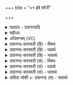 +++
title = "०१ इषे त्वोर्जे"

+++
<details><summary>पदपाठः - दयानन्दादि</summary>

इ॒षे। त्वा॒। ऊ॒र्ज्जे। त्वा॒। वा॒यवः॑। स्थ॒। दे॒वः। वः॒। स॒वि॒ता। प्र। अ॒र्प॒य॒तु॒। श्रे॑ष्ठतमा॒येति॒ श्रे॑ष्ठऽतमाय। कर्म्म॑णे। आ। प्या॒य॒ध्व॒म्। अ॒घ्न्याः॒। इन्द्रा॑य। भा॒गं। प्र॒जाव॑ती॒रिति॑। प्र॒जाऽव॑तीः। अ॒न॒मी॒वाः। अ॒य॒क्ष्माः। मा। वः॒। स्ते॒नः। ई॒श॒त॒। मा अ॒घश॑ँसः॒ इत्य॒घऽश॑ँसः। ध्रुवाः। अस्मिन्। गोप॑ता॒विति॒ गोऽप॑तौ। स्या॒त॒। ब॒ह्वीः। यज॑मानस्य। प॒शून्। पा॒हि॒। १।
</details>

<details><summary>महीधरः</summary>

उपोद्घातम्  
महीधरभाष्यम् ।  
  
प्रणम्य लक्ष्मीं नृहरिं गणेशं भाष्यं विलोक्यौवटमाधवीयम् ।  
यजुर्मनूनां विलिखामि चार्थं परोपकाराय निजेक्षणाय ॥ १ ॥  
दूरादसूयां निर्धूय कृपां कृत्वा ममोपरि ।  
विलोक्यो वेददीपोऽयं बुद्धिमद्भिर्द्विजोत्तमैः ॥ २ ॥  
तत्रादौ ब्रह्मपरम्परया प्राप्तं वेदं वेदव्यासो मन्दमतीन्मनुष्यान्विचिन्त्य तत्कृपया चतुर्धा व्यस्य ऋग्यजुःसामाथर्वाख्यांश्चतुरो वेदान् पैलवैशम्पायनजैमिनिसुमन्तुभ्यः क्रमादुपदिदेश ते च स्वशिष्येभ्यः । एवं परम्परया सहस्रशाखो वेदो जातः । तत्र व्यासशिष्यो वैशम्पायनो याज्ञवल्क्यादिभ्यः स्वशिष्येभ्यो यजुर्वेदमध्यापयत् । तत्र दैवात्केनापि हेतुना क्रुद्धो वैशम्पायनो याज्ञवल्क्यं प्रत्युवाच मदधीतं त्यजेति । स योगसामर्थ्यान्मूर्तां विद्यां विधायोद्ववाम । वान्तानि यजूंषि गृह्णीतेति गुरूक्ता अन्ये वैशम्पायनशिष्यास्तित्तिरयो भूला यजूंष्यभक्षयन् । तानि यजूंषि बुद्धिमालिन्यात्कृष्णानि जातानि । ततो दुःखितो याज्ञवल्क्यः सूर्यमाराध्य अन्यानि शुक्लानि यजूंषि प्राप्तवान् । तानि च जाबालबौधेयकाण्वमाध्यन्दिनादिभ्यः पञ्चदशशिष्येभ्यः पाठितवान् । तथाच श्रुतिः 'आदित्यानीमानि शुक्लानि यजूᳪं᳭षि वाजसनेयेन याज्ञवल्क्येनाख्यायन्ते' (बृह० ५।५।३३) इति । अस्यार्थः । आदित्यादधीतान्यादित्यानि । शुक्लानि शुद्धानि । वाजस्यान्नस्य सनिर्दानं यस्य स वाजसनिस्तदपत्यं वाजसनेयस्तेन याज्ञवल्क्येन शिष्येभ्य आख्यायन्ते कथ्यन्त इत्यर्थः । तत्र मध्यन्दिनेन महर्षिणा लब्धो यजुर्वेदशाखाविशेषो माध्यन्दिनः । यद्यपि याज्ञवल्क्येन बहुभ्यः शिष्येभ्य उपदिष्टः, तथापि ईश्वरकृपया मध्यन्दिनसंबन्धितया लोके प्रख्यायते । तं माध्यन्दिनं वेदं येऽधीयन्ते विदन्ति वा शिष्यपरम्परया वर्तमानास्तेऽपि माध्यन्दिना उच्यन्ते ॥  
अतएव 'स्वाध्यायोऽध्येतव्यः' (शत० ब्रा० ११।५। ६ । ७) इति स्वशाखाध्ययनं विहितम् । तच्चाध्ययनं प्रतिमन्त्रमृषिछन्दोदेवताविनियोगार्थज्ञानपूर्वकं विधेयम् । अन्यथा दोषश्रवणात् । ‘एतान्यविदित्वा योऽधीतेऽनुब्रूते जपति जुहोति यजते याजयते तस्य ब्रह्म निर्वीर्यं यातयामं भवत्यथान्तराश्वगर्तं वापद्यते स्थाणुं वर्च्छति प्रवामीयते पापीयान्भवति (अनुक्रम १।१) इति कात्यायनोक्तेः । ऋष्यादिज्ञाने फलश्रवणाच्च । 'अथ विज्ञायैतानि योऽधीते तस्य वीर्यवदथ योऽर्थवित्तस्य वीर्यवत्तरं भवति जपित्वा हुत्वेष्ट्वा तत्फलेन युज्यते' ( अनु० १।१) इत्युक्तेश्च । तस्माद्वेदमन्त्राणामृष्यादिज्ञानमर्थज्ञानं चावश्यकम् । अन्यथा फलवैकल्यात् । तत्र यजुर्वेदमन्त्रेषु कानिचित् यजूंषि काश्चन ऋचः । तत्र ऋचां नियताक्षरपादावसानानामावश्यकं छन्दः कात्यायनेनोक्तम् । यजुषां षडुत्तरशताक्षरावसानानामेकाक्षरादीनां पिङ्गलेन 'दैव्येकम्' इत्यादिनोक्तं छन्दो बोद्धव्यम् । तदधिकानां तु 'होता यक्षद्वनस्पतिमभिहि' (अध्या० २१ । ४६) इत्यादीनां नास्ति छन्दःकल्पना ॥--तत्राद्याध्याये द्वितीयाध्यायाष्टाविंशतिकण्डिकाश्चेति दर्शपूर्णमासमन्त्राः । तेषां परमेष्ठी प्रजापतिर्ऋषिर्देवता प्राजापत्या वा । द्वितीयाध्यायान्तिमकण्डिकाषट्कं पितृयज्ञमन्त्रास्तेषां प्रजापतिर्ऋषिः । आद्येऽध्याये सर्वाणि यजूंषि । एका 'पुरा क्रूरस्य' (१ । २८) इति ऋक् । यजुषां पिङ्गलोक्तं छन्दो बोद्धव्यं विस्तरभयान्नोच्यते ।  
ऋचांतु छन्दांसि वक्तव्यानि । तत्राद्यायां कण्डिकायां पञ्च मन्त्राः । द्वौ त्र्यक्षरौ । तृतीयश्चतुरक्षरः । चतुर्थो द्विषष्ट्यक्षरः । पञ्चमो नवाक्षरः । तत्र प्रकृतिवादादौ दर्शपूर्णमासमन्त्राः । यत्र कृत्स्नाङ्गानामुपदेशः क्रियते सा प्रकृतिः । यत्र विशेषाङ्गमात्रमुपदिश्यतेऽङ्गान्तराणि तु प्रकृतेरतिदिश्यन्ते सा विकृतिः । तत्र प्रकृतिस्त्रिविधा--अग्निहोत्रम्, इष्टिः, सोमश्चेति । तत्र यद्यपि कृताधानस्यैव दर्शपूर्णमासयोरधिकारादादौ अग्न्याधानमन्त्रा वक्तुमुचितास्तथाप्याधाने पवमानेष्टयो विधेयास्ता अन्तराधानस्यैवासिद्धेः । पवमानेष्टीनां च दर्शपूर्णमासविकृतित्वात्सोमेऽपि दीक्षणीयप्रायणीयादिषु दर्शपूर्णमाससापेक्षत्वादादौ दर्शपूर्णमासमन्त्रा गदितुं युक्ताः । ते चेषेत्वादयः।-तत्रेषेत्वेति द्विपदस्यक्षरो मन्त्रः । तस्य दैव्यनुष्टुप्छन्दः । शाखा देवता । पलाशशाखाच्छेदने विनियोगः । शाखादीनामचेतनत्वेऽपि तदभिमानिनीनां देवतानां सत्त्वाद्देवतात्वम् । 'अभिमानिव्यपदेशस्तु' इति व्याससूत्रोक्तेः । 'मृदब्रवीदापोऽब्रुवन्' इति श्रुतेश्च । तस्माच्छाखोखापयःस्रुक्यूपादीनामपि देवतात्वम् । तत्र प्रतिपदि दर्शयागं चिकीर्षुरमावास्यायां प्रातरग्निहोत्रं हुत्वा दर्शयागार्थं 'ममाग्नेवर्चः' (कात्या. २। १ । ३) इति मन्त्रेणाग्निषु समिदाधानरूपमन्वाधानं कृत्वा वत्सापाकरणं कुर्यात् । दर्शयागे त्रीणि हवींषि सन्ति । आग्नेयोऽष्टाकपाल ऐन्द्रं दध्यैन्द्रं पय इति । तत्र प्रतिपदि दधि होतुं दध्नो निष्पत्त्यै रात्रावमावास्यायां गावो दोग्धव्याः । तद्दोहनार्थं प्रातर्लौकिकदोहादूर्ध्वं स्वमातृभिः सह चरन्तो वत्साः स्वमातृभ्यः पलाशशाखयाऽपाकरणीयाः। तदर्थं पलाशशाखाच्छेदनम् । गायत्र्या पक्षिरूपं विधाय यदा दिवः सोमवल्ल्याहृता तदा तत्पत्रं भूमावुप्तं ततः पलाशोऽभवदिति श्रुत्या ( श० ब्रा० १। ७ । १ - ८ । २ । १०) पलाशस्य प्राशस्त्यं ब्रह्मत्वं चोक्तं तस्मात्पलाशशाखाच्छेदनम् ॥  
  
म० अथ मन्त्रार्थः क्रियापदाध्याहारेण । हे शाखे, इषे वृष्ट्यै त्वा त्वां छिनद्मि । इष्यते काङ्क्ष्यते सर्वैर्व्रीह्यादिधान्यनिष्पत्तये सा इट् । श्रुत्या वृष्टिर्व्याख्याता। कर्मणि क्विप् । 'वृष्ट्यै तदाह यदाहेषे त्वा' (१।७।१।२) इति श्रुतेः । 'पर्णशाखां छिनत्ति शामीलीं वेषे त्वेत्यूर्जे त्वेति वा छिनद्मि इति वोभयोः साकाङ्क्षत्वात्सन्नमयामीति वोत्तर' (कात्या० ४ । २ । १-३) इति कात्यायनोक्तेः छिनद्मीति क्रियापदमध्याहर्तव्यम् । कात्यायनसूत्रस्यायमर्थः-पलाशशाखा शमीशाखा वात्र विकल्पिता । तच्छेदने इषे त्वोर्जे त्वेति द्वौ मन्त्रौ विकल्पितौ । तयोः क्रियापदाकाङ्क्षत्वादर्थावबोधाय छिनद्मि इति पदमध्याहर्तव्यमित्येकः पक्षः । इषे त्वेति छेदनार्थो मन्त्रः । ऊर्जे त्वेति संनमनार्थः । संनमनं ऋजूकरणं शाखालग्नधूल्याद्यपनयनम् । इदं पक्षान्तरमित्यर्थः । ऊर्जे वा । शाखैव देवता । हे शाखे, त्वा त्वां संनमयामि ऋजूकरोमि । किमर्थम् । ऊर्जे 'ऊर्ज बलप्राणनयोः' । ऊर्जति सर्वान्मनुष्यपश्वादीन्बलयति पानादिना दृढशरीरान्करोति । यद्वा । प्राणयति प्रकर्षेण चेष्टयतीति व्युत्पत्तिद्वयेन वृष्टिगतो जलात्मको रस ऊर्जशब्देनोच्यते । तस्मै रसाय त्वामनुमार्ज्मि । 'यो वृष्टादूर्ग्रसो जायते तस्मै तदाह' (१। ७ । १ । २) इति श्रुतेः । एतन्मन्त्रद्वयपाठेनाध्वर्युरिष्यमाणमन्नं बलकरमाज्यक्षीरादिरसं च यजमाने संपादयत्येव । 'इषे त्वोर्जे त्वेत्याहेषमेवोर्जं यजमाने दधाति' इति तित्तिरिवचनात् । कात्यायनः 'मातृभिर्वत्सान्संसृज्य वत्सं शाखयोपस्पृशति वायवः स्थ' (४ । २ । ७) इति वायुर्देवता । ‘वा गतिगन्धनयोः' । वान्ति गच्छन्तीति वायवो गन्तारः । हे वत्साः, यूयं वायवः स्थ मातृभ्यः सकाशादन्यत्र गन्तारो भवत । मातृभिः सह गमने सति सायं दोहो न लभ्यत इत्यभिप्रायः । यद्वा । वायुसादृश्याद्वत्सानां वायुत्वम् । यथा वायुः पादप्रक्षालननिष्टीवनादिभिरुपहतां भूमिं शोषयित्वा पुनाति, एवं वत्सा अप्यनुलेपनहेतुभूतगोमयादिदानेन भूमिं पुनन्ति तस्माद्वायुसादृश्यम् । अथवा नृणां यथा स्वनिवासाय गृहनिर्माणसामर्थ्यमस्ति एवं पशूनां तदभावान्निरावरणेऽन्तरिक्षे संचरणादन्तरिक्षमेव पशूनां देवता । तस्यान्तरिक्षस्य वायुरधिपतिः । स च वायुः स्वावयवानिव पशून्यालयतीति पशूनां वायुरूपत्वम् । तथा पालनाय पशून्वायवे समर्पयितुं वायुरूपत्वमापाद्य वायवः स्थेति मन्त्रः प्रवर्तते । तदुक्तं तित्तिरिणा 'वायवः स्थेत्याह वायुर्वा अन्तरिक्षस्याध्यक्षोऽन्तरिक्षदेवत्याः खलु पशवो वायव एवैतान्परिददाति' इति । यद्वा तृणभक्षणायाहनि तत्र तत्रारण्ये चरित्वा सायंकाले वायुवेगेन यजमानगृहे समागमनाय पशून्प्रवर्तयितुं वायुरूपत्वमुच्यते । कात्यायनः 'देवो व इति मातॄणामेकां व्याकृत्येन्द्रं भवति माहेन्द्रं वा' (४ । २ । ९ । १०) इति । अस्यार्थः । पूर्वसूत्राच्छाखयोपस्पृशतीति पदद्वयमनुवर्तते । वत्सानां मातरो या गावः सन्ति तासां मध्ये एकां गां व्याकृत्य पृथक्कृत्य देवो व इति मन्त्रेण शाखयोपस्पृशेत् । तथा सति गोसंबन्धि दधिरूपं हविरैन्द्रं माहेन्द्रं वा भवतीति देवो व इति मन्त्रस्येन्द्रो देवता । 'षू प्रेरणे' । सुवति स्वस्वव्यापारे प्रेरयतीति सविता । देवः द्योतमानः परमेश्वरः । हे गावः, वो युष्मान् प्रार्पयतु प्रभूततृणोपेतं वनं गमयतु । किमर्थम् । श्रेष्ठतमाय कर्मणे । चतुर्विधं कर्म । अप्रशस्तम् , प्रशस्तं, श्रेष्ठम् , श्रेष्ठतमं चेति । लोकविरुद्धं वधबन्धचोर्यादिकमप्रशस्तम् । लोकैः श्लाघनीयं बन्धुवर्गपोषणादिकं | प्रशस्तम् । स्मृत्युक्तं वापीकूपतडागादिकं श्रेष्ठम् । वेदोक्तं यज्ञरूपं श्रेष्ठतममिति तल्लक्षणम् । 'यज्ञो वै श्रेष्ठतमं कर्म' (१।७। १। ५) इति श्रुतेः । हे अघ्न्याः गावः, गोवधस्योपपातकरूपत्वाद्धन्तुमयोग्या अघ्न्या उच्यन्ते । तथाविधा यूयमिन्द्राय भागं इन्द्रमुद्दिश्य संपादयिष्यमाणदधिरूपहेतु क्षीरम् । आप्यायध्वं समन्ताद्वर्धयध्वम् । सर्वास्वपि गोषु प्रभूतक्षीरं कुरुत । । ओप्यायी वृद्धौ' । वो युष्मानपहर्तुं स्तेनश्चौरो मा ईशत ईश्वरः समर्थो मा भूत् । अघशंसः अघेन तीव्रपापेन भक्षणादिना शंसो घातको व्याघ्रादिरपि मा ईशत वो हिंसको मा भूत् । कीदृशीर्युष्मान् । प्रजावतीः बह्वपत्याः । अनमीवाः अमीवा व्याधिः स नास्ति यासां ताः अनमीवाः कृमिदष्टत्वादिस्वल्परोगरहिताः । | अयक्ष्माः यक्ष्मा रोगराजः । प्रबलरोगरहिताः। किंच यूयं गोपतौ गवां युष्माकं पत्यावस्मिन् यजमाने ध्रुवाः शाश्वतिकीः बह्वीर्बहुविधाः स्यात भवत । 'यजमानस्य पशूनित्यग्न्यगारस्यान्यतरस्य पुरस्ताच्छाखामुपगूहति' ( का० ४ । २ । ११) इति । | हे पलाशशाखे, त्वमुन्नतप्रदेशे स्थित्वा प्रतीक्षमाणा सती यजमानस्य पशून् अरण्ये संचरतश्चोरव्याघ्रादिभयात् पाहि रक्ष । शाखया रक्षिता गावो निरुपद्रवाः सत्यः सायं पुनरागच्छन्तीत्याशयः । यद्यप्यचेतना शाखा तथापि तदभिमानिनीदेवतामुद्दिश्यैवमुक्तम् । यथा शास्त्रज्ञा अचेतनेऽपि शालग्रामे शास्त्रदृष्ट्या विष्णुसंनिधिमभिप्रेत्य विष्णुं संबोध्य षोडशोपचारान्विदधत इत्युक्तं प्राक् ॥  
अथ व्याकरणप्रक्रिया । इषे । इषेरिच्छार्थस्य कर्मणि क्विप् । कित्त्वादुपधाया गुणाभावः । तस्माच्चतुर्थ्येकवचनम् । इषशब्दगत इकारो धातुस्वरेण प्रातिपदिकस्वरेण चोदात्तः । स्वरविधौ व्यञ्जनस्याविद्यमानत्वात् । चतुर्थ्येकवचनस्य (पद्यं) प्रत्ययत्वादाद्युदात्तत्वे प्राप्ते 'अनुदात्तौ सुप्पितौ' (पा० ३ । १। ४) इति तदपवादेनानुदात्तत्वे प्राप्तेऽपि 'सावेकाचस्तृतीयादिर्विभक्तिः' (पा० ६ । १ । १६८) इत्युदात्तत्वम् । तस्मिन् सति ‘अनुदात्तं पदमेकवर्जम्' (पा० ६।१।१५८) इतीकारोऽनुदात्तः । यद्यप्येकशब्देन द्वयोरुदात्तयोरन्यतरो यः कोऽपि वक्तुं शक्यते तथापि 'सति शिष्टस्वरो बलीयान्' (पा० ६।१।१५८) इति न्यायेन विभक्तिगत उदात्त एव प्रबलः ॥ तथा सत्यनुदात्तादिकमुदात्तान्तमिदं पदं संपन्नम् । त्वा । युषेर्भजनार्थस्य 'युष्यसिभ्यां मदिक्' (उ० १ । १४४ ) इति मदिक्प्रत्ययान्तस्य युष्मच्छब्दस्य द्वितीयायां त्वेति रूपम् । तस्य प्रातिपदिकस्वरेण यद्यपि उदात्तः प्राप्तस्तथापि 'अनुदात्तं सर्वमपादादौ' (पा० ८।१।१८) इत्यस्य सूत्रस्य अनुवृत्तौ सत्यां 'त्वामौ द्वितीयायाः' (पा० ८।१।२३) इति त्वादेशविधानादयं शब्दोऽनुदात्तः ॥ ऊर्जे । 'ऊर्ज बलप्राणनयोः' अस्मात्क्विप् । ऊर्जति बलवन्तं प्राणवन्तं वा करोतीत्यूर्क् अन्नम् । 'ऊर्गित्यन्ननामोर्जयति सतः' (निरु० ९।२७) इति यास्कः । स्वर इषेवत् । संहितायां तु 'उदात्तस्य स्वरितः' (पा० ८ । ४ । ६६) इति त्वाशब्दस्य स्वरितत्वम् । मन्त्रद्वयस्य संहितायां ऊर्ज इति ऊकारस्य 'स्वरितात्संहितायामनुदात्तानाम्' (पा० १।२।३९) इति प्रचयाभिधायामेकश्रुतौ प्राप्तायां तदपवादकत्वेन 'उदात्तस्वरितपरस्य सन्नतरः' (पा० १।२ । ४०) इत्यत्यन्तनीचोऽनुदात्तो भवति। अग्रिमस्य त्वाशब्दस्य स्वरितत्वम् । एवमुत्तरपदेषु संहितायां स्वरा ऊहनीयाः । वायवः वातेर्गत्यर्थात् 'कृवापाजिमिस्वदिसाध्यशूभ्य उण्' (उ० १।१) इत्युण् । सति शिष्टप्रत्ययस्वरेणान्तोदात्तो वायुशब्दः । जसः सुप्त्वादनुदात्तत्वम् । 'जसि च' (पा० ७।३। १०६) इति गुणेऽवादेशे च 'स्थानेऽन्तरतमः' (पा० १।१। ५०) इति परिभाषया उदात्त एव जाते वायव इति मध्योदात्तं पदम् । जसः स्वरितत्वं पूर्ववत् ॥ स्थ । अस्तेर्लिटि शपो लुकि 'श्नसोरल्लोपः' (पा० ६।४।१११) इति अकारलोपः। 'तिङ्ङतिङः' (पा० ८ । १ । २८) इति निघातः ॥ देवः । पचादित्वादच् । 'चितः' (पा० ६।१ । १६३ )इत्यन्तोदात्तः ॥ वः 'बहुवचनस्य वस्नसौ' (पा० ८।१।२१) इत्यनुदात्तो वसादेशः। सविता 'षू प्रेरणे' । 'ण्वुल्तृचौ' (पा० ३।१।१३३) इति तृच् । इडागमः चित्त्वादन्तोदात्तः ॥ प्र ‘उपसर्गाश्चाभिवर्जम्' (फि० ४ । १२) इत्याद्युदात्तः । अर्पयतु 'ऋ गतौ' 'हेतुमति च' (पा० ३ । १ । २६) । इति णिच् 'अर्तिह्रीव्लीरीक्नूयीक्ष्माय्यातां पुग् णौ' (पा०७।३।३६) इति पुक् । 'पुगन्त' (पा० ७। ३ । ८६ ) इति गुणः निघातश्च । श्रेष्ठतमाय । प्रशस्यशब्दात् 'अतिशायने तमबिष्ठनौ' (पा० ५। ३ । ५५) इतीष्ठन् 'प्रशस्यस्य श्रः' (पा० ५।३।६०) इति प्रादेशः । 'ञ्नित्यादिर्नित्यम्' (पा० ६।१।१९७) इत्याद्युदात्तत्वम् । ततः पुनः तमप् । तस्य पित्त्वादनुदात्तत्वम् । स्वरितप्रचयाः पूर्ववत् ॥ कर्मणे । करोतेर्मनिन् मित्त्वादाद्युदात्तः । आ उदात्तः । प्यायध्वम् 'ओप्यायी वृद्धौ' । 'हेतुमति च' (पा० ३।१।२६) इति णिच् । तस्य 'छन्दस्युभयथा' (पा० ३।४।११७) इत्यार्धधातुकत्वात् ‘णेरनिटि' (पा० ६।४।५१) इति णिलोपः । निघातः ॥ अघ्न्याः 'अघ्न्या अहन्तव्या भवन्त्यघ्नीति वा' (निरु० ११ । ४३ ) इति यास्कः । अघे नञि वोपपदे हन्तेः 'अघ्न्यादयश्च' (उ० ४ । ११३ ) इति यगन्तो निपातः । संबुद्धित्वात् 'आमन्त्रितस्य च' (पा० ६ । १ । १९८) इत्याष्टमिको निघातः ॥ इन्द्राय 'इदि परमैश्वर्ये' 'इन्धी दीप्तौं' वा । इन्दति इध्यते वा तेजोभिरिति इन्द्रः । 'ऋज्रेन्द्र' (उ० २ । २९) इत्यादिना रन्प्रत्ययान्तो निपातः । नित्त्वादाद्युदात्तः । स्वरितप्रचयौ च ॥ | भागं 'भज भागसेनवयोः' । 'अकर्तरि च कारके संज्ञायाम्' | (पा० ३।३।१९) इति घञ् । ञित्त्वादाद्युदात्ते प्राप्ते 'कर्षात्वतो घञोऽन्त उदात्तः' (पा० ६।१।१५९) इत्यन्तोदात्तत्वम् ॥ तस्य 'अमि पूर्वः' (पा० ६।१।१०७) इत्यमा सहैकादेश 'एकादेश उदात्तेनोदात्तः' (पा० ८।२।५) इत्युदात्त एव । प्रजावतीः 'उपसर्गे च संज्ञायाम्' (पा० ३ । २।९९) इति जनेर्डप्रत्ययः | ततष्टाप् । तेन सहैकादेशेऽप्युदात्तान्तः प्रजाशब्दः । तस्मात् 'तदस्यास्त्यस्मिन्निति मतुप्' (पा० ५।२।९४ )। 'मादुपधायाश्च मतोर्वोऽयवादिभ्यः' (पा० ८ । २।९) इति मस्य वः । 'उगितश्च' (पा० ४।१।६) इति डीप् । मतुप्ङीपोरनुदात्तत्वात्प्रजाशब्दस्वर एव । 'वा छन्दसि' (पा० ६।१।१०६) इति पूर्वसवर्णदीर्घत्वम् ॥ अनमीवाः 'अम रोगे' । 'अमेरीवः' इति ईवप्रत्ययः । यद्वा 'शेवयह्वजिह्वाग्रीवाप्वामीवाः' (उ० १ । १५३) इत्यमेर्वन्प्रत्ययान्तो निपातः । तस्य 'नञो बहुव्रीहौ' (पा० २।२। ६) 'समासस्य च' (पा० ६।१।२२३ । २-१६२ ) इत्यन्तोदात्ते प्राप्ते तदपवादेन 'बहुव्रीहौ प्रकृत्या पूर्वपदम्' (पा० ६।२। १) इति पूर्वपदप्रकृतिस्वरत्वे प्राप्ते तदपवादेन 'नञ्सुभ्याम्' (पा० ६।२।१७२) इत्यन्तोदात्तत्वम् ॥ अयक्ष्माः तद्वत् स्वरः ॥ मा। निपातत्वादाद्युदात्तः ॥ स्तेनः ‘स्तेन चौर्ये' । स्तेनयति चोरयतीति स्तेनः । पचाद्यच् । चित्त्वादन्तोदात्तः ॥ ईशत 'ईश ऐश्वर्ये' । 'छन्दसि लुङ्लङ्लिटः' (पा० ३ । ४ । ६) इति लङ् । 'व्यत्ययो बहुलम्' (पा० ३।१।८५) इति बहुवचनम् । 'न माङ्योगे' ( पा० ६।४।७४ ) इत्यडभावः । निघातश्च ॥ अघशंसः 'अघ पापकरणे' । पचाद्यजन्तोऽघशब्दोऽन्तोदात्तः । अघं शंसति इच्छतीत्यघशंसः । 'शसि इच्छायाम्' अच् । 'तत्पुरुषे तुल्यार्थ-' (पा० ६।२।२) इत्यादिना पूर्वपदप्रकृतिस्वरत्वम् ॥ ध्रुवाः 'ध्रुव स्थैर्ये' । 'इगुपधज्ञाप्रीकिरः कः' (पा० ३।१।१३५) इति कः । प्रत्ययस्वरेणान्तोदात्तो ध्रुवशब्दः ॥ अस्मिन् 'इणो दमुक्' इति इतेर्दमुक् । अन्तोदात्त इदंशब्दः तस्मात् ङेः स्मिन् । तस्य 'ऊडिदम्पदाद्यप्पुम्रैद्युभ्यः' (पा० ६।१।१७१) इत्युदात्तत्वम् ॥ गोपतौ 'गमेर्डोः' ( पा० २।६।६ ) इति गोशब्दः प्रत्ययस्वरेणोदात्तः । गवां पतिरिति तत्पुरुषे ‘पत्यावैश्वर्ये' (पा० ६।२।१८ ) इति पूर्वपदप्रकृतिस्वरत्वम् ॥ स्यात । अस्तेः प्रार्थनायां लिङ् । 'तस्थस्थमिपां' (पा० ३।४।१०१) यासुट् सलोपोऽलोपश्च । “तिङ्ङतिङः' (पा० ८1१।२८)। बह्वीः । बहुशब्दात् 'वोतो गुणवचनात्' (पा० ४।१।४४) इति ङीष् । 'वा छन्दसि' (पा० ६।१।१०६) इति जसः पूर्वसवर्णत्वम् । प्रत्ययस्वरेणान्तोदात्तः । यजमानस्य 'पूज्यजोः शानन्' (पा० ३। २। १२८) इति यजतेः शानन् । नित्त्वादाद्युदात्तः । 'पशून्' पश्यन्ति गन्धेनेति पशवः । 'अर्जिदृशिकमि' ( उ० १।२७) इत्यादिना दृशेः कुप्रत्ययः पशादेशश्च । प्रत्ययस्वरेणान्तोदात्तः ॥ पाहि पा रक्षणे' लोट् । 'तिङ्तिङः' (पा० ८।१।२८) एवमग्रे पदस्वरप्रक्रियोहनीया विस्तरभयान्नोच्यते ॥१॥
</details>

<details><summary>अधिमन्त्रम् (VC)</summary>

- सविता देवता
- परमेष्ठी प्रजापतिर्ऋषिः
- स्वराड्बृहती, ब्राह्मी उष्णिक्,
- ऋषभः
</details>

<details><summary>दयानन्द-सरस्वती (हि) - विषयः</summary>

इसके प्रथम अध्याय के प्रथम मन्त्र में उत्तम-उत्तम कामों की सिद्धि के लिये मनुष्यों को ईश्वर की प्रार्थना करनी अवश्य चाहिये, इस बात का प्रकाश किया है ॥
</details>

<details><summary>दयानन्द-सरस्वती (हि) - पदार्थः</summary>

पदार्थान्वयभाषाः -  हे मनुष्य लोगो ! जो (सविता) सब जगत् की उत्पत्ति करनेवाला सम्पूर्ण ऐश्वर्ययुक्त (देवः) सब सुखों के देने और सब विद्या के प्रसिद्ध करनेवाला परमात्मा है, सो (वः) तुम हम और अपने मित्रों के जो (वायवः) सब क्रियाओं के सिद्ध करानेहारे स्पर्श गुणवाले प्राण अन्तःकरण और इन्द्रियाँ (स्थ) हैं, उनको (श्रेष्ठतमाय) अत्युत्तम (कर्मणे) करने योग्य सर्वोपकारक यज्ञादि कर्मों के लिये (प्रार्पयतु) अच्छी प्रकार संयुक्त करे। हम लोग (इषे) अन्न आदि उत्तम-उत्तम पदार्थों और विज्ञान की इच्छा और (ऊर्जे) पराक्रम अर्थात् उत्तम रस की प्राप्ति के लिये (भागम्) सेवा करने योग्य धन और ज्ञान के भरे हुए (त्वा) उक्त गुणवाले और (त्वा) श्रेष्ठ पराक्रमादि गुणों के देने हारे आपका सब प्रकार से आश्रय करते हैं। हे मित्र लोगो ! तुम भी ऐसे होकर (आप्यायध्वम्) उन्नति को प्राप्त हो तथा हम भी हों। हे भगवन् जगदीश्वर ! हम लोगों के (इन्द्राय) परम ऐश्वर्य्य की प्राप्ति के लिये (प्रजावतीः) जिनके बहुत सन्तान हैं तथा जो (अनमीवाः) व्याधि और (अयक्ष्माः) जिनमें राजयक्ष्मा आदि रोग नहीं हैं, वे (अघ्न्याः) जो-जो गौ आदि पशु वा उन्नति करने योग्य हैं, जो कभी हिंसा करने योग्य नहीं, जो इन्द्रियाँ वा पृथिवी आदि लोक हैं, उन को सदैव (प्रार्पयतु) नियत कीजिये। हे जगदीश्वर ! आपकी कृपा से हम लोगों में से दुःख देने के लिये कोई (अघशंसः) पापी वा (स्तेनः) चोर डाकू (मा ईशत) मत उत्पन्न हो तथा आप इस (यजमानस्य) परमेश्वर और सर्वोपकार धर्म के सेवन करनेवाले मनुष्य के (पशून्) गौ, घोड़े और हाथी आदि तथा लक्ष्मी और प्रजा की (पाहि) निरन्तर रक्षा कीजिये, जिससे इन पदार्थों के हरने को पूर्वोक्त कोई दुष्ट मनुष्य समर्थ (मा) न हो, (अस्मिन्) इस धार्मिक (गोपतौ) पृथिवी आदि पदार्थों की रक्षा चाहनेवाले सज्जन मनुष्य के समीप (बह्वीः) बहुत से उक्त पदार्थ (ध्रुवाः) निश्चल सुख के हेतु (स्यात) हों। इस मन्त्र की व्याख्या शतपथ-ब्राह्मण में की है, उसका ठिकाना पूर्व संस्कृत-भाष्य में लिख दिया और आगे भी ऐसा ही ठिकाना लिखा जायगा, जिसको देखना हो, वह उस ठिकाने से देख लेवे ॥१॥
</details>

<details><summary>दयानन्द-सरस्वती (हि) - भावार्थः</summary>

भावार्थभाषाः -  विद्वान् मनुष्यों को सदैव परमेश्वर और धर्मयुक्त पुरुषार्थ के आश्रय से ऋग्वेद को पढ़ के गुण और गुणी को ठीक-ठीक जानकर सब पदार्थों के सम्प्रयोग से पुरुषार्थ की सिद्धि के लिये अत्युत्तम क्रियाओं से युक्त होना चाहिये कि जिससे परमेश्वर की कृपापूर्वक सब मनुष्यों को सुख और ऐश्वर्य की वृद्धि हो। सब लोगों को चाहिये कि अच्छे-अच्छे कामों से प्रजा की रक्षा तथा उत्तम-उत्तम गुणों से पुत्रादि की शिक्षा सदैव करें कि जिससे प्रबल रोग, विघ्न और चोरों का अभाव होकर प्रजा और पुत्रादि सब सुखों को प्राप्त हों, यही श्रेष्ठ काम सब सुखों की खान है। हे मनुष्य लोगो ! आओ अपने मिलके जिसने इस संसार में आश्चर्यरूप पदार्थ रचे हैं, उस जगदीश्वर के लिये सदैव धन्यवाद देवें। वही परम दयालु ईश्वर अपनी कृपा से उक्त कामों को करते हुए मनुष्यों की सदैव रक्षा करता है ॥१॥
</details>

<details><summary>दयानन्द-सरस्वती (सं) - विषयः</summary>

अथोत्तमकर्मसिध्यर्थमीश्वरः प्रार्थनीय इत्युपदिश्यते ॥
</details>

<details><summary>दयानन्द-सरस्वती (सं) - पदार्थः</summary>

पदार्थान्वयभाषाः -  हे मनुष्या अयं सविता देवो भगवान् वायवस्थ यान्यस्माकं वो युष्माकं च प्राणान्तःकरणेन्द्रियाणि सन्ति तानि श्रेष्ठतमाय कर्मणे प्रार्पयतु। वयमिषेऽन्नायोत्तमेच्छायै सवितारं देवं त्वा त्वां तथोर्ज्जे पराक्रमोत्तमरसप्राप्तये भागं भजनीयं त्वा त्वां सततमाश्रयामः; एवं भूत्वा यूयमाप्यायध्वं वयं चाप्यायामहे। हे परमेश्वर ! भवान् कृपयाऽस्माकमिन्द्राय परमैश्वर्य्यप्राप्तये श्रेष्ठतमाय कर्मणे चेमाः प्रजावतीरनमीवा अयक्ष्मा गाः सदैव प्रार्पयतु। हे परमात्मन् ! भवत्कृपयास्माकं मध्ये कश्चिदघशंसः पापी स्तेनश्चोरश्च मेशत कदाचिन्मोत्पद्यताम्। तथा त्वमस्य यजमानस्य जीवस्य पशून् पाहि सततं रक्ष। यतो वः ता गा इमान् पशूंश्चाघशंसः स्तेनो मेशत। हर्तुं समर्थो न भवेद् यतोऽस्मिन् गोपतौ पृथिव्यादिरक्षणमिच्छुकस्य धार्मिकमनुष्यस्य समीपे बह्वीर्बह्व्यो गावो ध्रुवाः स्यात भवेयुः ॥१॥
</details>

<details><summary>दयानन्द-सरस्वती (सं) - भावार्थः</summary>

भावार्थभाषाः -  मनुष्यैः सदैव धर्म्यं पुरुषार्थमाश्रित्यर्ग्वेदाध्ययनेन गुणगुणिनौ ज्ञात्वा सर्वपदार्थानां संप्रयोगेण पुरुषार्थसिद्धये श्रेष्ठतमाभिः क्रियाभिः संयुक्तैर्भवितव्यम्। यत ईश्वरानुग्रहेण सर्वेषां सुखैश्वर्य्यस्य वृद्धिः स्यात्। तथा सम्यक् क्रियया प्रजाया रक्षणशिक्षणे सदैव कर्त्तव्ये। यतो नैव कश्चिद् रोगाख्यो विघ्नश्चोरश्च प्रबलः कदाचिद् भवेत् प्रजाश्च सर्वाणि सुखानि प्राप्नुयुः। येनेयं विचित्रा सृष्टी रचिता तस्मै जगदीश्वराय सदैव धन्यवादा वाच्याः। एवं कुर्वतो भवतः परमदयालुरीश्वरः कृपया सदैव रक्षयिष्यतीति मन्तव्यम् ॥१॥
</details>

<details><summary>सविता जोशी ← दयानन्दः (म) - भावार्थः</summary>

भावार्थभाषाः -  विद्वान माणसांनी परमेश्वराच्या आश्रयाने धर्मयुक्त पुरुषार्थ करावा व ऋग्वेदाचा अभ्यास करून गुण व गुणवान यांना योग्यप्रकारे जाणावे. सर्व पदार्थांचा चांगल्याप्रकारे उपयोग करून अत्युत्तम कार्य करावे. जेणेकरून परमेश्वराच्या कृपेने सर्व माणसांचे ऐश्वर्य वाढावे व त्यांना सुख प्राप्त व्हावे. सर्व माणसांनी चांगले कार्य करावे व प्रजेचे रक्षण करावे. भयंकर रोग, संकटे, चोर, डाकू इत्यादी दुष्ट गोष्टी नष्ट व्हाव्यात आणि संतानांना उत्तम गुणांनी शिक्षित करावे. अर्थात् प्रजा, पुत्र इत्यादी सुखी व्हावेत. अशा प्रकारचे श्रेष्ठ कर्म ही सुखाची खाण आहे. हे माणसांनो! ज्या परमेश्वराने या सृष्टीत आश्चर्यकारक पदार्थ निर्माण केलेले आहेत, त्याबद्दल आपण सर्वांनी कृतज्ञ राहिले पाहिजे. वरील चांगले कार्य करताना अत्यंत दयाळू परमेश्वर माणसांचे सदैव रक्षण करतो.
</details>